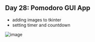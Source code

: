 ## Day 28: Pomodoro GUI App

- adding images to tkinter
- setting timer and countdown

![image](https://github.com/user-attachments/assets/947ffd01-afa2-4ce6-ba5c-feca7e5ce09d)
